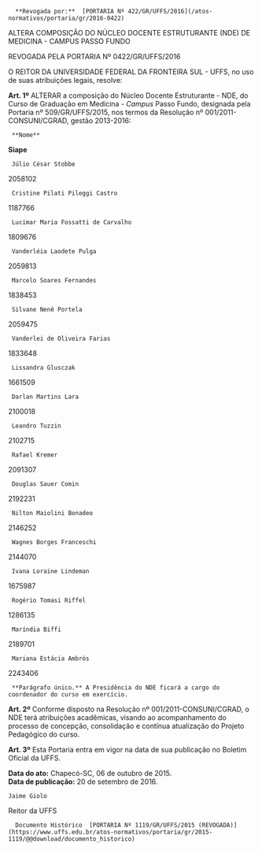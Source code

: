       **Revogada por:**  [PORTARIA Nº 422/GR/UFFS/2016](/atos-normativos/portaria/gr/2016-0422) 

   ALTERA COMPOSIÇÃO DO NÚCLEO DOCENTE ESTRUTURANTE (NDE) DE MEDICINA - CAMPUS PASSO FUNDO  

REVOGADA PELA PORTARIA Nº 0422/GR/UFFS/2016

 O REITOR DA UNIVERSIDADE FEDERAL DA FRONTEIRA SUL - UFFS, no uso de suas atribuições legais, resolve:

 **Art. 1º** ALTERAR a composição do Núcleo Docente Estruturante - NDE, do Curso de Graduação em Medicina - *Campus* Passo Fundo, designada pela Portaria nº 509/GR/UFFS/2015, nos termos da Resolução nº 001/2011-CONSUNI/CGRAD, gestão 2013-2016:

     **Nome**

   **Siape**

     Júlio César Stobbe

   2058102

     Cristine Pilati Pileggi Castro

   1187766

     Lucimar Maria Fossatti de Carvalho

   1809676

     Vanderléia Laodete Pulga

   2059813

     Marcelo Soares Fernandes

   1838453

     Silvane Nenê Portela

   2059475

     Vanderlei de Oliveira Farias

   1833648

     Lissandra Glusczak

   1661509

     Darlan Martins Lara

   2100018

     Leandro Tuzzin

   2102715

     Rafael Kremer

   2091307

     Douglas Sauer Comin

   2192231

     Nilton Maiolini Bonadeo

   2146252

     Wagnes Borges Franceschi

   2144070

     Ivana Loraine Lindeman

   1675987

     Rogério Tomasi Riffel

   1286135

     Maríndia Biffi

   2189701

     Mariana Estácia Ambrós

   2243406

     **Parágrafo único.** A Presidência do NDE ficará a cargo do coordenador do curso em exercício.

 **Art. 2º** Conforme disposto na Resolução nº 001/2011-CONSUNI/CGRAD, o NDE terá atribuições acadêmicas, visando ao acompanhamento do processo de concepção, consolidação e contínua atualização do Projeto Pedagógico do curso.

 **Art. 3º** Esta Portaria entra em vigor na data de sua publicação no Boletim Oficial da UFFS.

  

   **Data do ato:** Chapecó-SC, 06 de outubro de 2015.   
 **Data de publicação:**  20 de setembro de 2016. 

    Jaime Giolo   
 Reitor da UFFS 

      Documento Histórico  [PORTARIA Nº 1119/GR/UFFS/2015 (REVOGADA)](https://www.uffs.edu.br/atos-normativos/portaria/gr/2015-1119/@@download/documento_historico)     
      